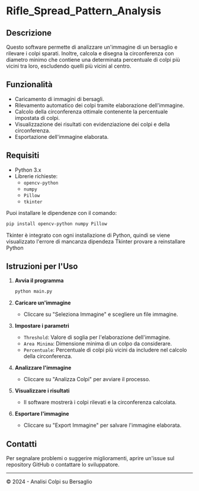 # Rifle_Spread_Pattern_Analysis

## Descrizione
Questo software permette di analizzare un'immagine di un bersaglio e rilevare i colpi sparati. Inoltre, calcola e disegna la circonferenza con diametro minimo che contiene una determinata percentuale di colpi più vicini tra loro, escludendo quelli più vicini al centro.

## Funzionalità
- Caricamento di immagini di bersagli.
- Rilevamento automatico dei colpi tramite elaborazione dell'immagine.
- Calcolo della circonferenza ottimale contenente la percentuale impostata di colpi.
- Visualizzazione dei risultati con evidenziazione dei colpi e della circonferenza.
- Esportazione dell'immagine elaborata.

## Requisiti
- Python 3.x
- Librerie richieste:
  - `opencv-python`
  - `numpy`
  - `Pillow`
  - `tkinter`

Puoi installare le dipendenze con il comando:
```sh
pip install opencv-python numpy Pillow
```

Tkinter è integrato con ogni installazione di Python,
quindi se viene visualizzato l'errore di mancanza dipendeza Tkinter
provare a reinstallare Python

## Istruzioni per l'Uso

1. **Avvia il programma**
   ```sh
   python main.py
   ```

2. **Caricare un'immagine**
   - Cliccare su "Seleziona Immagine" e scegliere un file immagine.

3. **Impostare i parametri**
   - `Threshold`: Valore di soglia per l'elaborazione dell'immagine.
   - `Area Minima`: Dimensione minima di un colpo da considerare.
   - `Percentuale`: Percentuale di colpi più vicini da includere nel calcolo della circonferenza.

4. **Analizzare l'immagine**
   - Cliccare su "Analizza Colpi" per avviare il processo.

5. **Visualizzare i risultati**
   - Il software mostrerà i colpi rilevati e la circonferenza calcolata.

6. **Esportare l'immagine**
   - Cliccare su "Export Immagine" per salvare l'immagine elaborata.

## Contatti
Per segnalare problemi o suggerire miglioramenti, aprire un'issue sul repository GitHub o contattare lo sviluppatore.

---
© 2024 - Analisi Colpi su Bersaglio
